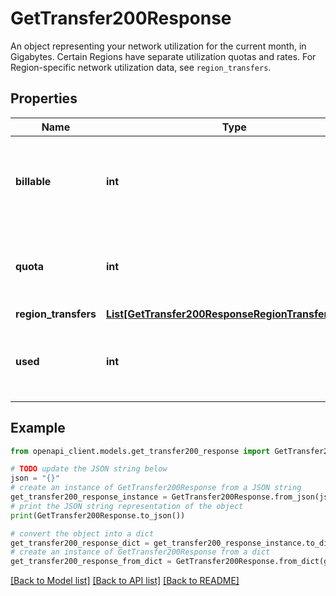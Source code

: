 # GetTransfer200Response

An object representing your network utilization for the current month, in Gigabytes.  Certain Regions have separate utilization quotas and rates. For Region-specific network utilization data, see `region_transfers`.

## Properties

Name | Type | Description | Notes
------------ | ------------- | ------------- | -------------
**billable** | **int** | The amount of your transfer pool that is billable this billing cycle. | [optional] [readonly] 
**quota** | **int** | The amount of network usage allowed this billing cycle. | [optional] [readonly] 
**region_transfers** | [**List[GetTransfer200ResponseRegionTransfersInner]**](GetTransfer200ResponseRegionTransfersInner.md) |  | [optional] 
**used** | **int** | The amount of network usage you have used this billing cycle. | [optional] [readonly] 

## Example

```python
from openapi_client.models.get_transfer200_response import GetTransfer200Response

# TODO update the JSON string below
json = "{}"
# create an instance of GetTransfer200Response from a JSON string
get_transfer200_response_instance = GetTransfer200Response.from_json(json)
# print the JSON string representation of the object
print(GetTransfer200Response.to_json())

# convert the object into a dict
get_transfer200_response_dict = get_transfer200_response_instance.to_dict()
# create an instance of GetTransfer200Response from a dict
get_transfer200_response_from_dict = GetTransfer200Response.from_dict(get_transfer200_response_dict)
```
[[Back to Model list]](../README.md#documentation-for-models) [[Back to API list]](../README.md#documentation-for-api-endpoints) [[Back to README]](../README.md)


